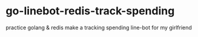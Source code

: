 # go-linebot-redis-track-spending
practice golang &amp; redis 
make a tracking spending line-bot for my girlfriend
